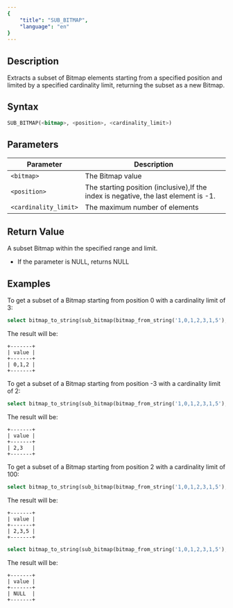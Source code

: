 ```yaml
---
{
    "title": "SUB_BITMAP",
    "language": "en"
}
---
```


## Description

Extracts a subset of Bitmap elements starting from a specified position and limited by a specified cardinality limit, returning the subset as a new Bitmap.

## Syntax

```sql
SUB_BITMAP(<bitmap>, <position>, <cardinality_limit>)
```

## Parameters

| Parameter             | Description                   |
|-----------------------|-------------------------------|
| `<bitmap>`            | The Bitmap value              |
| `<position>`          | The starting position (inclusive),If the index is negative, the last element is -1. |
| `<cardinality_limit>` | The maximum number of elements |

## Return Value

A subset Bitmap within the specified range and limit.
- If the parameter is NULL, returns NULL


## Examples

To get a subset of a Bitmap starting from position 0 with a cardinality limit of 3:

```sql
select bitmap_to_string(sub_bitmap(bitmap_from_string('1,0,1,2,3,1,5'), 0, 3)) value;
```

The result will be:

```text
+-------+
| value |
+-------+
| 0,1,2 |
+-------+
```

To get a subset of a Bitmap starting from position -3 with a cardinality limit of 2:

```sql
select bitmap_to_string(sub_bitmap(bitmap_from_string('1,0,1,2,3,1,5'), -3, 2)) value;
```

The result will be:

```text
+-------+
| value |
+-------+
| 2,3   |
+-------+
```

To get a subset of a Bitmap starting from position 2 with a cardinality limit of 100:

```sql
select bitmap_to_string(sub_bitmap(bitmap_from_string('1,0,1,2,3,1,5'), 2, 100)) value;
```

The result will be:

```text
+-------+
| value |
+-------+
| 2,3,5 |
+-------+
```

```sql
select bitmap_to_string(sub_bitmap(bitmap_from_string('1,0,1,2,3,1,5'), 2, NULL)) value;
```

The result will be:

```text
+-------+
| value |
+-------+
| NULL  |
+-------+
```
